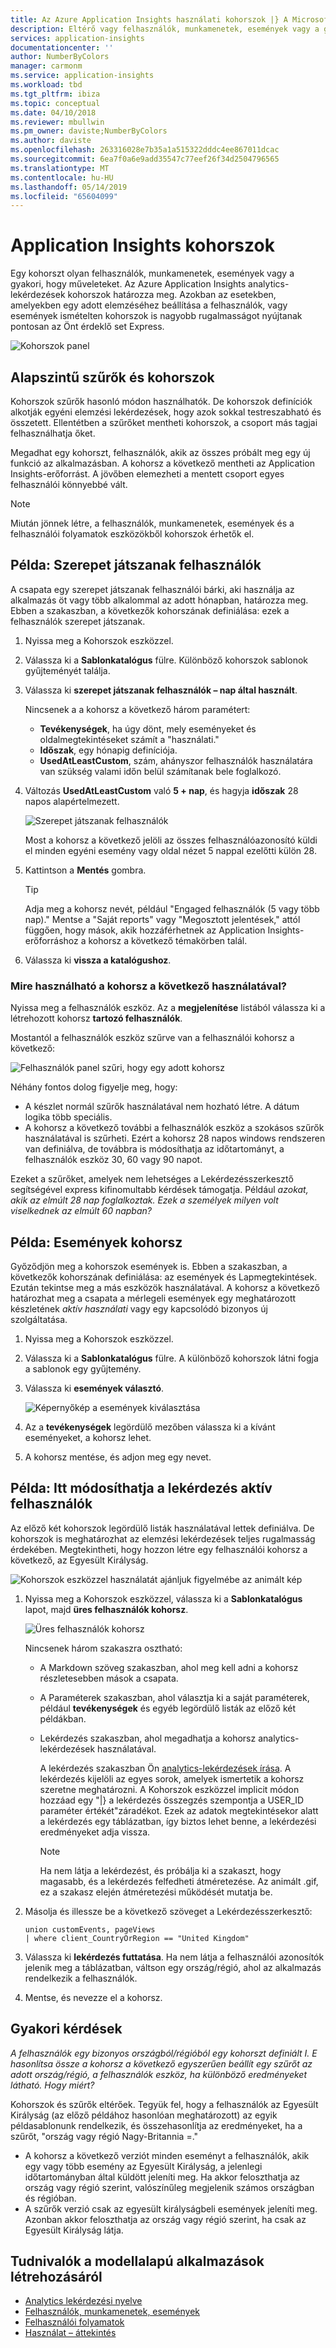 ```yaml
---
title: Az Azure Application Insights használati kohorszok |} A Microsoft Docs
description: Eltérő vagy felhasználók, munkamenetek, események vagy a gyakori, hogy műveleteket elemzése
services: application-insights
documentationcenter: ''
author: NumberByColors
manager: carmonm
ms.service: application-insights
ms.workload: tbd
ms.tgt_pltfrm: ibiza
ms.topic: conceptual
ms.date: 04/10/2018
ms.reviewer: mbullwin
ms.pm_owner: daviste;NumberByColors
ms.author: daviste
ms.openlocfilehash: 263316028e7b35a1a515322dddc4ee867011dcac
ms.sourcegitcommit: 6ea7f0a6e9add35547c77eef26f34d2504796565
ms.translationtype: MT
ms.contentlocale: hu-HU
ms.lasthandoff: 05/14/2019
ms.locfileid: "65604099"
---
```

# <a name="application-insights-cohorts"></a>Application Insights kohorszok

Egy kohorszt olyan felhasználók, munkamenetek, események vagy a gyakori, hogy műveleteket. Az Azure Application Insights analytics-lekérdezések kohorszok határozza meg. Azokban az esetekben, amelyekben egy adott elemzéséhez beállítása a felhasználók, vagy események ismételten kohorszok is nagyobb rugalmasságot nyújtanak pontosan az Önt érdeklő set Express.

![Kohorszok panel](./media/usage-cohorts/001.png)

## <a name="cohorts-versus-basic-filters"></a>Alapszintű szűrők és kohorszok

Kohorszok szűrők hasonló módon használhatók. De kohorszok definíciók alkotják egyéni elemzési lekérdezések, hogy azok sokkal testreszabható és összetett. Ellentétben a szűrőket mentheti kohorszok, a csoport más tagjai felhasználhatja őket.

Megadhat egy kohorszt, felhasználók, akik az összes próbált meg egy új funkció az alkalmazásban. A kohorsz a következő mentheti az Application Insights-erőforrást. A jövőben elemezheti a mentett csoport egyes felhasználói könnyebbé vált.

> [!NOTE]
> Miután jönnek létre, a felhasználók, munkamenetek, események és a felhasználói folyamatok eszközökből kohorszok érhetők el.

## <a name="example-engaged-users"></a>Példa: Szerepet játszanak felhasználók

A csapata egy szerepet játszanak felhasználói bárki, aki használja az alkalmazás öt vagy több alkalommal az adott hónapban, határozza meg. Ebben a szakaszban, a következők kohorszának definiálása: ezek a felhasználók szerepet játszanak.

1. Nyissa meg a Kohorszok eszközzel.

2. Válassza ki a **Sablonkatalógus** fülre. Különböző kohorszok sablonok gyűjteményét találja.

3. Válassza ki **szerepet játszanak felhasználók – nap által használt**.

    Nincsenek a a kohorsz a következő három paramétert:
    * **Tevékenységek**, ha úgy dönt, mely eseményeket és oldalmegtekintéseket számít a "használati."
    * **Időszak**, egy hónapig definíciója.
    * **UsedAtLeastCustom**, szám, ahányszor felhasználók használatára van szükség valami időn belül számítanak bele foglalkozó.

4. Változás **UsedAtLeastCustom** való **5 + nap**, és hagyja **időszak** 28 napos alapértelmezett.

    ![Szerepet játszanak felhasználók](./media/usage-cohorts/003.png)

    Most a kohorsz a következő jelöli az összes felhasználóazonosító küldi el minden egyéni esemény vagy oldal nézet 5 nappal ezelőtti külön 28.

5. Kattintson a **Mentés** gombra.

   > [!TIP]
   > Adja meg a kohorsz nevét, például "Engaged felhasználók (5 vagy több nap)." Mentse a "Saját reports" vagy "Megosztott jelentések," attól függően, hogy mások, akik hozzáférhetnek az Application Insights-erőforráshoz a kohorsz a következő témakörben talál.

6. Válassza ki **vissza a katalógushoz**.

### <a name="what-can-you-do-by-using-this-cohort"></a>Mire használható a kohorsz a következő használatával?

Nyissa meg a felhasználók eszköz. Az a **megjelenítése** listából válassza ki a létrehozott kohorsz **tartozó felhasználók**.

Mostantól a felhasználók eszköz szűrve van a felhasználói kohorsz a következő:

![Felhasználók panel szűri, hogy egy adott kohorsz](./media/usage-cohorts/004.png)

Néhány fontos dolog figyelje meg, hogy:

* A készlet normál szűrők használatával nem hozható létre. A dátum logika több speciális.
* A kohorsz a következő további a felhasználók eszköz a szokásos szűrők használatával is szűrheti. Ezért a kohorsz 28 napos windows rendszeren van definiálva, de továbbra is módosíthatja az időtartományt, a felhasználók eszköz 30, 60 vagy 90 napot.

Ezeket a szűrőket, amelyek nem lehetséges a Lekérdezésszerkesztő segítségével express kifinomultabb kérdések támogatja. Például _azokat, akik az elmúlt 28 nap foglalkoztak. Ezek a személyek milyen volt viselkednek az elmúlt 60 napban?_

## <a name="example-events-cohort"></a>Példa: Események kohorsz

Győződjön meg a kohorszok események is. Ebben a szakaszban, a következők kohorszának definiálása: az események és Lapmegtekintések. Ezután tekintse meg a más eszközök használatával. A kohorsz a következő határozhat meg a csapata a mérlegeli események egy meghatározott készletének _aktív használati_ vagy egy kapcsolódó bizonyos új szolgáltatása.

1. Nyissa meg a Kohorszok eszközzel.

2. Válassza ki a **Sablonkatalógus** fülre. A különböző kohorszok látni fogja a sablonok egy gyűjtemény.

3. Válassza ki **események választó**.

    ![Képernyőkép a események kiválasztása](./media/usage-cohorts/006.png)

4. Az a **tevékenységek** legördülő mezőben válassza ki a kívánt eseményeket, a kohorsz lehet.

5. A kohorsz mentése, és adjon meg egy nevet.

## <a name="example-active-users-where-you-modify-a-query"></a>Példa: Itt módosíthatja a lekérdezés aktív felhasználók

Az előző két kohorszok legördülő listák használatával lettek definiálva. De kohorszok is meghatározhat az elemzési lekérdezések teljes rugalmasság érdekében. Megtekintheti, hogy hozzon létre egy felhasználói kohorsz a következő, az Egyesült Királyság.

![Kohorszok eszközzel használatát ajánljuk figyelmébe az animált kép](./media/usage-cohorts/cohorts0001.gif)

1. Nyissa meg a Kohorszok eszközzel, válassza ki a **Sablonkatalógus** lapot, majd **üres felhasználók kohorsz**.

    ![Üres felhasználók kohorsz](./media/usage-cohorts/001.png)

    Nincsenek három szakaszra osztható:
   * A Markdown szöveg szakaszban, ahol meg kell adni a kohorsz részletesebben mások a csapata.

   * A Paraméterek szakaszban, ahol választja ki a saját paraméterek, például **tevékenységek** és egyéb legördülő listák az előző két példákban.

   * Lekérdezés szakaszban, ahol megadhatja a kohorsz analytics-lekérdezések használatával.

     A lekérdezés szakaszban Ön [analytics-lekérdezések írása](/azure/kusto/query). A lekérdezés kijelöli az egyes sorok, amelyek ismertetik a kohorsz szeretne meghatározni. A Kohorszok eszközzel implicit módon hozzáad egy "|} a lekérdezés összegzés szempontja a USER_ID paraméter értékét"záradékot. Ezek az adatok megtekintésekor alatt a lekérdezés egy táblázatban, így biztos lehet benne, a lekérdezési eredményeket adja vissza.

     > [!NOTE]
     > Ha nem látja a lekérdezést, és próbálja ki a szakaszt, hogy magasabb, és a lekérdezés felfedheti átméretezése. Az animált .gif, ez a szakasz elején átméretezési működését mutatja be.

2. Másolja és illessze be a következő szöveget a Lekérdezésszerkesztő:

    ```KQL
    union customEvents, pageViews
    | where client_CountryOrRegion == "United Kingdom"
    ```

3. Válassza ki **lekérdezés futtatása**. Ha nem látja a felhasználói azonosítók jelenik meg a táblázatban, váltson egy ország/régió, ahol az alkalmazás rendelkezik a felhasználók.

4. Mentse, és nevezze el a kohorsz.

## <a name="frequently-asked-questions"></a>Gyakori kérdések

_A felhasználók egy bizonyos országból/régióból egy kohorszt definiált I. E hasonlítsa össze a kohorsz a következő egyszerűen beállít egy szűrőt az adott ország/régió, a felhasználók eszköz, ha különböző eredményeket látható. Hogy miért?_

Kohorszok és szűrők eltérőek. Tegyük fel, hogy a felhasználók az Egyesült Királyság (az előző példához hasonlóan meghatározott) az egyik példasablonunk rendelkezik, és összehasonlítja az eredményeket, ha a szűrőt, "ország vagy régió Nagy-Britannia =."

* A kohorsz a következő verziót minden eseményt a felhasználók, akik egy vagy több esemény az Egyesült Királyság, a jelenlegi időtartományban által küldött jeleníti meg. Ha akkor feloszthatja az ország vagy régió szerint, valószínűleg megjelenik számos országban és régióban.
* A szűrők verzió csak az egyesült királyságbeli események jeleníti meg. Azonban akkor feloszthatja az ország vagy régió szerint, ha csak az Egyesült Királyság látja.

## <a name="learn-more"></a>Tudnivalók a modellalapú alkalmazások létrehozásáról

* [Analytics lekérdezési nyelve](https://go.microsoft.com/fwlink/?linkid=856587)
* [Felhasználók, munkamenetek, események](usage-segmentation.md)
* [Felhasználói folyamatok](usage-flows.md)
* [Használat – áttekintés](usage-overview.md)